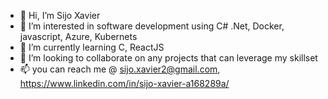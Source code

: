 - 👋 Hi, I’m Sijo Xavier 
- 👀 I’m interested in software development using C# .Net, Docker, javascript, Azure, Kubernets
- 🌱 I’m currently learning C, ReactJS
- 💞️ I’m looking to collaborate on any projects that can leverage my skillset
- 📫 you can reach me @ sijo.xavier2@gmail.com, https://www.linkedin.com/in/sijo-xavier-a168289a/

<!---
sijoxavier89/sijoxavier89 is a ✨ special ✨ repository because its `README.md` (this file) appears on your GitHub profile.
You can click the Preview link to take a look at your changes.
--->
